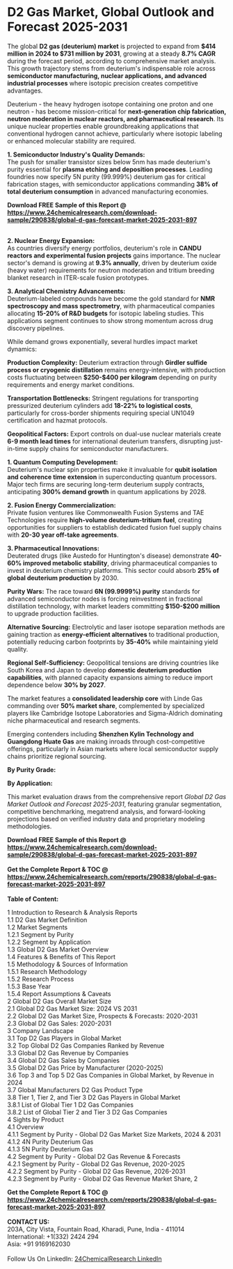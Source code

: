 <h1>D2 Gas Market, Global Outlook and Forecast 2025-2031</h1><p>The global <strong>D2 gas (deuterium) market</strong> is projected to expand from <strong>$414 million in 2024 to $731 million by 2031</strong>, growing at a steady <strong>8.7% CAGR</strong> during the forecast period, according to comprehensive market analysis. This growth trajectory stems from deuterium's indispensable role across <strong>semiconductor manufacturing, nuclear applications, and advanced industrial processes</strong> where isotopic precision creates competitive advantages.</p><p>Deuterium - the heavy hydrogen isotope containing one proton and one neutron - has become mission-critical for <strong>next-generation chip fabrication, neutron moderation in nuclear reactors, and pharmaceutical research</strong>. Its unique nuclear properties enable groundbreaking applications that conventional hydrogen cannot achieve, particularly where isotopic labeling or enhanced molecular stability are required.</p><p><strong>1. Semiconductor Industry's Quality Demands:</strong><br>
The push for smaller transistor sizes below 5nm has made deuterium's purity essential for <strong>plasma etching and deposition processes</strong>. Leading foundries now specify 5N purity (99.999%) deuterium gas for critical fabrication stages, with semiconductor applications commanding <strong>38% of total deuterium consumption</strong> in advanced manufacturing economies.</p><div><b>Download FREE Sample of this Report @ 
            <a href="https://www.24chemicalresearch.com/download-sample/290838/global-d-gas-forecast-market-2025-2031-897">
            https://www.24chemicalresearch.com/download-sample/290838/global-d-gas-forecast-market-2025-2031-897</a></b></div><br><p><strong>2. Nuclear Energy Expansion:</strong><br>
As countries diversify energy portfolios, deuterium's role in <strong>CANDU reactors and experimental fusion projects</strong> gains importance. The nuclear sector's demand is growing at <strong>9.3% annually</strong>, driven by deuterium oxide (heavy water) requirements for neutron moderation and tritium breeding blanket research in ITER-scale fusion prototypes.</p><p><strong>3. Analytical Chemistry Advancements:</strong><br>
Deuterium-labeled compounds have become the gold standard for <strong>NMR spectroscopy and mass spectrometry</strong>, with pharmaceutical companies allocating <strong>15-20% of R&amp;D budgets</strong> for isotopic labeling studies. This applications segment continues to show strong momentum across drug discovery pipelines.</p><p>While demand grows exponentially, several hurdles impact market dynamics:</p><p><strong>Production Complexity:</strong> Deuterium extraction through <strong>Girdler sulfide process or cryogenic distillation</strong> remains energy-intensive, with production costs fluctuating between <strong>$250-$400 per kilogram</strong> depending on purity requirements and energy market conditions.</p><p><strong>Transportation Bottlenecks:</strong> Stringent regulations for transporting pressurized deuterium cylinders add <strong>18-22% to logistical costs</strong>, particularly for cross-border shipments requiring special UN1049 certification and hazmat protocols.</p><p><strong>Geopolitical Factors:</strong> Export controls on dual-use nuclear materials create <strong>6-9 month lead times</strong> for international deuterium transfers, disrupting just-in-time supply chains for semiconductor manufacturers.</p><p><strong>1. Quantum Computing Development:</strong><br>
Deuterium's nuclear spin properties make it invaluable for <strong>qubit isolation and coherence time extension</strong> in superconducting quantum processors. Major tech firms are securing long-term deuterium supply contracts, anticipating <strong>300% demand growth</strong> in quantum applications by 2028.</p><p><strong>2. Fusion Energy Commercialization:</strong><br>
Private fusion ventures like Commonwealth Fusion Systems and TAE Technologies require <strong>high-volume deuterium-tritium fuel</strong>, creating opportunities for suppliers to establish dedicated fusion fuel supply chains with <strong>20-30 year off-take agreements</strong>.</p><p><strong>3. Pharmaceutical Innovations:</strong><br>
Deuterated drugs (like Austedo for Huntington's disease) demonstrate <strong>40-60% improved metabolic stability</strong>, driving pharmaceutical companies to invest in deuterium chemistry platforms. This sector could absorb <strong>25% of global deuterium production</strong> by 2030.</p><p><strong>Purity Wars:</strong> The race toward <strong>6N (99.9999%) purity</strong> standards for advanced semiconductor nodes is forcing reinvestment in fractional distillation technology, with market leaders committing <strong>$150-$200 million</strong> to upgrade production facilities.</p><p><strong>Alternative Sourcing:</strong> Electrolytic and laser isotope separation methods are gaining traction as <strong>energy-efficient alternatives</strong> to traditional production, potentially reducing carbon footprints by <strong>35-40%</strong> while maintaining yield quality.</p><p><strong>Regional Self-Sufficiency:</strong> Geopolitical tensions are driving countries like South Korea and Japan to develop <strong>domestic deuterium production capabilities</strong>, with planned capacity expansions aiming to reduce import dependence below <strong>30% by 2027</strong>.</p><p>The market features a <strong>consolidated leadership core</strong> with Linde Gas commanding over <strong>50% market share</strong>, complemented by specialized players like Cambridge Isotope Laboratories and Sigma-Aldrich dominating niche pharmaceutical and research segments.</p><p>Emerging contenders including <strong>Shenzhen Kylin Technology and Guangdong Huate Gas</strong> are making inroads through cost-competitive offerings, particularly in Asian markets where local semiconductor supply chains prioritize regional sourcing.</p><p><strong>By Purity Grade:</strong></p><p><strong>By Application:</strong></p><p>This market evaluation draws from the comprehensive report <em>Global D2 Gas Market Outlook and Forecast 2025-2031</em>, featuring granular segmentation, competitive benchmarking, megatrend analysis, and forward-looking projections based on verified industry data and proprietary modeling methodologies.</p><div><b>Download FREE Sample of this Report @ 
            <a href="https://www.24chemicalresearch.com/download-sample/290838/global-d-gas-forecast-market-2025-2031-897">
            https://www.24chemicalresearch.com/download-sample/290838/global-d-gas-forecast-market-2025-2031-897</a></b></div><br><div><b>Get the Complete Report & TOC @ 
            <a href="https://www.24chemicalresearch.com/reports/290838/global-d-gas-forecast-market-2025-2031-897">
            https://www.24chemicalresearch.com/reports/290838/global-d-gas-forecast-market-2025-2031-897</a></b></div><br>
            <b>Table of Content:</b><p>1 Introduction to Research & Analysis Reports<br />
 1.1 D2 Gas Market Definition<br />
 1.2 Market Segments<br />
 1.2.1 Segment by Purity<br />
 1.2.2 Segment by Application<br />
 1.3 Global D2 Gas Market Overview<br />
 1.4 Features & Benefits of This Report<br />
 1.5 Methodology & Sources of Information<br />
 1.5.1 Research Methodology<br />
 1.5.2 Research Process<br />
 1.5.3 Base Year<br />
 1.5.4 Report Assumptions & Caveats<br />
2 Global D2 Gas Overall Market Size<br />
 2.1 Global D2 Gas Market Size: 2024 VS 2031<br />
 2.2 Global D2 Gas Market Size, Prospects & Forecasts: 2020-2031<br />
 2.3 Global D2 Gas Sales: 2020-2031<br />
3 Company Landscape<br />
 3.1 Top D2 Gas Players in Global Market<br />
 3.2 Top Global D2 Gas Companies Ranked by Revenue<br />
 3.3 Global D2 Gas Revenue by Companies<br />
 3.4 Global D2 Gas Sales by Companies<br />
 3.5 Global D2 Gas Price by Manufacturer (2020-2025)<br />
 3.6 Top 3 and Top 5 D2 Gas Companies in Global Market, by Revenue in 2024<br />
 3.7 Global Manufacturers D2 Gas Product Type<br />
 3.8 Tier 1, Tier 2, and Tier 3 D2 Gas Players in Global Market<br />
 3.8.1 List of Global Tier 1 D2 Gas Companies<br />
 3.8.2 List of Global Tier 2 and Tier 3 D2 Gas Companies<br />
4 Sights by Product<br />
 4.1 Overview<br />
 4.1.1 Segment by Purity - Global D2 Gas Market Size Markets, 2024 & 2031<br />
 4.1.2 4N Purity Deuterium Gas<br />
 4.1.3 5N Purity Deuterium Gas<br />
 4.2 Segment by Purity - Global D2 Gas Revenue & Forecasts<br />
 4.2.1 Segment by Purity - Global D2 Gas Revenue, 2020-2025<br />
 4.2.2 Segment by Purity - Global D2 Gas Revenue, 2026-2031<br />
 4.2.3 Segment by Purity - Global D2 Gas Revenue Market Share, 2</p><div><b>Get the Complete Report & TOC @ 
            <a href="https://www.24chemicalresearch.com/reports/290838/global-d-gas-forecast-market-2025-2031-897">
            https://www.24chemicalresearch.com/reports/290838/global-d-gas-forecast-market-2025-2031-897</a></b></div><br><b>CONTACT US:</b><br>
            203A, City Vista, Fountain Road, Kharadi, Pune, India - 411014<br>
            International: +1(332) 2424 294<br>
            Asia: +91 9169162030 <br><br>
            Follow Us On LinkedIn: <a href="https://www.linkedin.com/company/24chemicalresearch/">24ChemicalResearch LinkedIn</a>